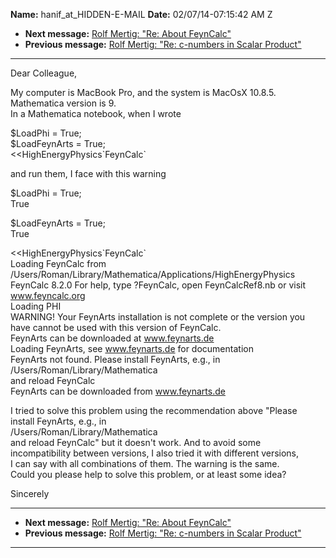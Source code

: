 **Name:** hanif_at_HIDDEN-E-MAIL
**Date:** 02/07/14-07:15:42 AM Z

  - **Next message:** [Rolf Mertig: "Re: About FeynCalc"](0762.html)
  - **Previous message:** [Rolf Mertig: "Re: c-numbers in Scalar
    Product"](0760.html)

-----

Dear Colleague,  

My computer is MacBook Pro, and the system is MacOsX 10.8.5.  
Mathematica version is 9.  
In a Mathematica notebook, when I wrote  

$LoadPhi = True;  
$LoadFeynArts = True;  
<<HighEnergyPhysics\`FeynCalc\`  

and run them, I face with this warning  

$LoadPhi = True;  
True  

$LoadFeynArts = True;  
True  

<<HighEnergyPhysics\`FeynCalc\`  
Loading FeynCalc from  
/Users/Roman/Library/Mathematica/Applications/HighEnergyPhysics  
FeynCalc 8.2.0 For help, type ?FeynCalc, open FeynCalcRef8.nb or visit  
www.feyncalc.org  
Loading PHI  
WARNING\! Your FeynArts installation is not complete or the version
you  
have cannot be used with this version of FeynCalc.  
FeynArts can be downloaded at www.feynarts.de  
Loading FeynArts, see www.feynarts.de for documentation  
FeynArts not found. Please install FeynArts, e.g., in  
/Users/Roman/Library/Mathematica  
and reload FeynCalc  
FeynArts can be downloaded from www.feynarts.de  

I tried to solve this problem using the recommendation above "Please  
install FeynArts, e.g., in  
/Users/Roman/Library/Mathematica  
and reload FeynCalc" but it doesn't work. And to avoid some  
incompatibility between versions, I also tried it with different
versions,  
I can say with all combinations of them. The warning is the same.  
Could you please help to solve this problem, or at least some idea?  

Sincerely  

-----

  - **Next message:** [Rolf Mertig: "Re: About FeynCalc"](0762.html)
  - **Previous message:** [Rolf Mertig: "Re: c-numbers in Scalar
    Product"](0760.html)

-----

